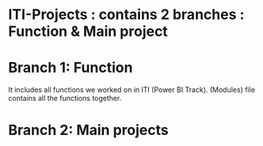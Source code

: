 # ITI-Projects : contains 2 branches : Function & Main project

# Branch 1: Function
It includes all functions we worked on in ITI (Power BI Track).
(Modules) file contains all the functions together.

# Branch 2: Main projects
